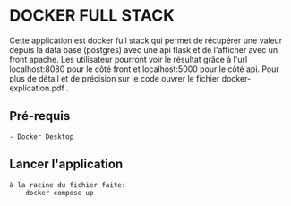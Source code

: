 # DOCKER FULL STACK

Cette application est docker full stack qui permet de récupérer une valeur depuis la data base (postgres) avec une api flask et de l'afficher avec un front apache. Les utilisateur pourront voir le résultat grâce à l'url localhost:8080 pour le côté front et localhost:5000 pour le côté api. Pour plus de détail et de précision sur le code ouvrer le fichier docker-explication.pdf .

## Pré-requis

    - Docker Desktop

## Lancer l'application

    à la racine du fichier faite:
        docker compose up         